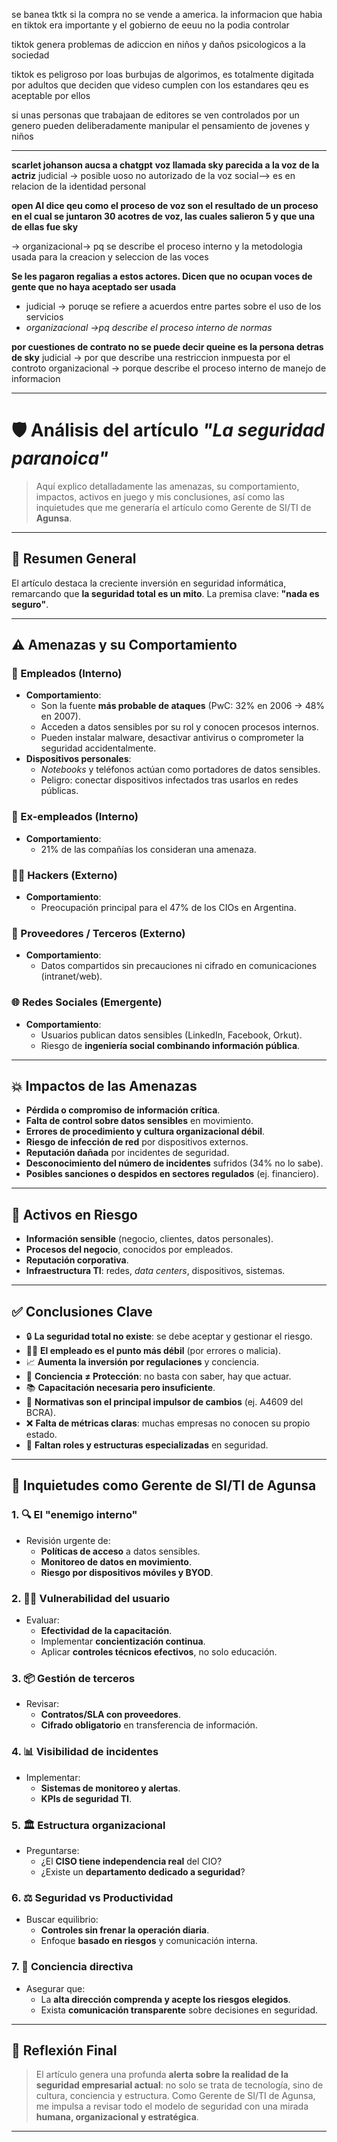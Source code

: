 
se banea tktk si la compra no se vende a america.
la informacion que habia en tiktok era importante y el gobierno de eeuu no la podia controlar

tiktok genera problemas de adiccion en niños y daños psicologicos a la sociedad

tiktok es peligroso por loas burbujas de algorimos, es totalmente digitada por adultos que deciden que videso cumplen con los estandares qeu es aceptable por ellos

si unas personas que trabajaan de editores se ven controlados por un genero pueden deliberadamente manipular el pensamiento de jovenes y niños


---

**scarlet johanson aucsa a chatgpt** 
**voz llamada sky parecida a la voz de la actriz**
judicial -> posible uoso no autorizado de la voz
social--> es en relacion de la identidad personal

**open AI dice qeu como el proceso de voz son el resultado de un proceso en el cual se juntaron 30 acotres de voz, las cuales salieron 5 y que una de ellas fue sky**

-> organizacional->  pq se describe el proceso interno y la metodologia usada para la creacion y seleccion de las voces

**Se les pagaron regalias a estos actores. Dicen que no ocupan voces de gente que no haya aceptado ser usada**
- judicial -> poruqe se refiere a acuerdos entre partes sobre el uso de los servicios
- *organizacional ->pq describe el proceso interno de normas*

**por cuestiones de contrato no se puede decir queine es la persona detras de sky**
judicial -> por que describe una restriccion inmpuesta por el controto
organizacional -> porque describe el proceso interno de manejo de informacion




-----

# 🛡️ Análisis del artículo *"La seguridad paranoica"*

> Aquí explico detalladamente las amenazas, su comportamiento, impactos, activos en juego y mis conclusiones, así como las inquietudes que me generaría el artículo como Gerente de SI/TI de **Agunsa**.

---

## 🧠 Resumen General

El artículo destaca la creciente inversión en seguridad informática, remarcando que **la seguridad total es un mito**. La premisa clave: **"nada es seguro"**.

---

## ⚠️ Amenazas y su Comportamiento

### 👤 Empleados (Interno)
- **Comportamiento**:
  - Son la fuente **más probable de ataques** (PwC: 32% en 2006 → 48% en 2007).
  - Acceden a datos sensibles por su rol y conocen procesos internos.
  - Pueden instalar malware, desactivar antivirus o comprometer la seguridad accidentalmente.
- **Dispositivos personales**:
  - *Notebooks* y teléfonos actúan como portadores de datos sensibles.
  - Peligro: conectar dispositivos infectados tras usarlos en redes públicas.

### 🚪 Ex-empleados (Interno)
- **Comportamiento**:
  - 21% de las compañías los consideran una amenaza.

### 🧑‍💻 Hackers (Externo)
- **Comportamiento**:
  - Preocupación principal para el 47% de los CIOs en Argentina.

### 🤝 Proveedores / Terceros (Externo)
- **Comportamiento**:
  - Datos compartidos sin precauciones ni cifrado en comunicaciones (intranet/web).

### 🌐 Redes Sociales (Emergente)
- **Comportamiento**:
  - Usuarios publican datos sensibles (LinkedIn, Facebook, Orkut).
  - Riesgo de **ingeniería social combinando información pública**.

---

## 💥 Impactos de las Amenazas

- **Pérdida o compromiso de información crítica**.
- **Falta de control sobre datos sensibles** en movimiento.
- **Errores de procedimiento y cultura organizacional débil**.
- **Riesgo de infección de red** por dispositivos externos.
- **Reputación dañada** por incidentes de seguridad.
- **Desconocimiento del número de incidentes** sufridos (34% no lo sabe).
- **Posibles sanciones o despidos en sectores regulados** (ej. financiero).

---

## 💎 Activos en Riesgo

- **Información sensible** (negocio, clientes, datos personales).
- **Procesos del negocio**, conocidos por empleados.
- **Reputación corporativa**.
- **Infraestructura TI**: redes, *data centers*, dispositivos, sistemas.

---

## ✅ Conclusiones Clave

- 🔒 **La seguridad total no existe**: se debe aceptar y gestionar el riesgo.
- 🧍‍♂️ **El empleado es el punto más débil** (por errores o malicia).
- 📈 **Aumenta la inversión por regulaciones** y conciencia.
- 📢 **Conciencia ≠ Protección**: no basta con saber, hay que actuar.
- 📚 **Capacitación necesaria pero insuficiente**.
- 📜 **Normativas son el principal impulsor de cambios** (ej. A4609 del BCRA).
- ❌ **Falta de métricas claras**: muchas empresas no conocen su propio estado.
- 🏢 **Faltan roles y estructuras especializadas** en seguridad.

---

## 🧩 Inquietudes como Gerente de SI/TI de Agunsa

### 1. 🔍 El "enemigo interno"
- Revisión urgente de:
  - **Políticas de acceso** a datos sensibles.
  - **Monitoreo de datos en movimiento**.
  - **Riesgo por dispositivos móviles y BYOD**.

### 2. 🧑‍🏫 Vulnerabilidad del usuario
- Evaluar:
  - **Efectividad de la capacitación**.
  - Implementar **concientización continua**.
  - Aplicar **controles técnicos efectivos**, no solo educación.

### 3. 📦 Gestión de terceros
- Revisar:
  - **Contratos/SLA con proveedores**.
  - **Cifrado obligatorio** en transferencia de información.

### 4. 📊 Visibilidad de incidentes
- Implementar:
  - **Sistemas de monitoreo y alertas**.
  - **KPIs de seguridad TI**.

### 5. 🏛️ Estructura organizacional
- Preguntarse:
  - ¿El **CISO tiene independencia real** del CIO?
  - ¿Existe un **departamento dedicado a seguridad**?

### 6. ⚖️ Seguridad vs Productividad
- Buscar equilibrio:
  - **Controles sin frenar la operación diaria**.
  - Enfoque **basado en riesgos** y comunicación interna.

### 7. 🧠 Conciencia directiva
- Asegurar que:
  - La **alta dirección comprenda y acepte los riesgos elegidos**.
  - Exista **comunicación transparente** sobre decisiones en seguridad.

---

## 📝 Reflexión Final

> El artículo genera una profunda **alerta sobre la realidad de la seguridad empresarial actual**: no solo se trata de tecnología, sino de cultura, conciencia y estructura. Como Gerente de SI/TI de Agunsa, me impulsa a revisar todo el modelo de seguridad con una mirada **humana, organizacional y estratégica**.

---
